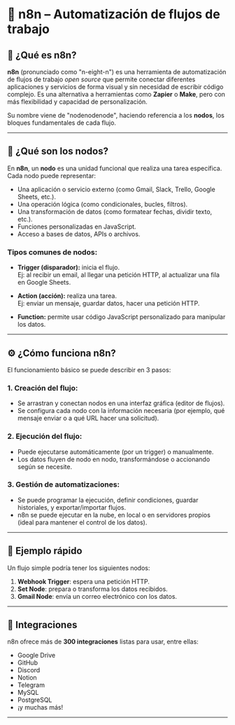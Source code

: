# 📌 n8n – Automatización de flujos de trabajo

## 🧠 ¿Qué es n8n?

**n8n** (pronunciado como "n-eight-n") es una herramienta de automatización de flujos de trabajo *open source* que permite conectar diferentes aplicaciones y servicios de forma visual y sin necesidad de escribir código complejo. Es una alternativa a herramientas como **Zapier** o **Make**, pero con más flexibilidad y capacidad de personalización.

Su nombre viene de "nodenodenode", haciendo referencia a los **nodos**, los bloques fundamentales de cada flujo.

---

## 🧱 ¿Qué son los nodos?

En **n8n**, un **nodo** es una unidad funcional que realiza una tarea específica. Cada nodo puede representar:

- Una aplicación o servicio externo (como Gmail, Slack, Trello, Google Sheets, etc.).
- Una operación lógica (como condicionales, bucles, filtros).
- Una transformación de datos (como formatear fechas, dividir texto, etc.).
- Funciones personalizadas en JavaScript.
- Acceso a bases de datos, APIs o archivos.

### Tipos comunes de nodos:

- **Trigger (disparador):** inicia el flujo.  
  Ej: al recibir un email, al llegar una petición HTTP, al actualizar una fila en Google Sheets.

- **Action (acción):** realiza una tarea.  
  Ej: enviar un mensaje, guardar datos, hacer una petición HTTP.

- **Function:** permite usar código JavaScript personalizado para manipular los datos.

---

## ⚙️ ¿Cómo funciona n8n?

El funcionamiento básico se puede describir en 3 pasos:

### 1. Creación del flujo:
- Se arrastran y conectan nodos en una interfaz gráfica (editor de flujos).
- Se configura cada nodo con la información necesaria (por ejemplo, qué mensaje enviar o a qué URL hacer una solicitud).

### 2. Ejecución del flujo:
- Puede ejecutarse automáticamente (por un trigger) o manualmente.
- Los datos fluyen de nodo en nodo, transformándose o accionando según se necesite.

### 3. Gestión de automatizaciones:
- Se puede programar la ejecución, definir condiciones, guardar historiales, y exportar/importar flujos.
- n8n se puede ejecutar en la nube, en local o en servidores propios (ideal para mantener el control de los datos).

---

## 🚀 Ejemplo rápido

Un flujo simple podría tener los siguientes nodos:

1. **Webhook Trigger**: espera una petición HTTP.  
2. **Set Node**: prepara o transforma los datos recibidos.  
3. **Gmail Node**: envía un correo electrónico con los datos.

---

## 🧩 Integraciones

n8n ofrece más de **300 integraciones** listas para usar, entre ellas:

- Google Drive  
- GitHub  
- Discord  
- Notion  
- Telegram  
- MySQL  
- PostgreSQL  
- ¡y muchas más!

---
